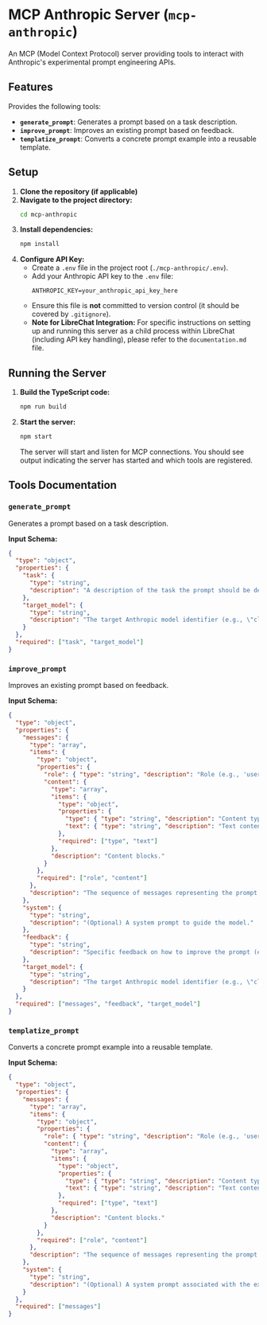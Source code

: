 # MCP Anthropic Server (`mcp-anthropic`)

An MCP (Model Context Protocol) server providing tools to interact with Anthropic's experimental prompt engineering APIs.

## Features

Provides the following tools:

*   **`generate_prompt`**: Generates a prompt based on a task description.
*   **`improve_prompt`**: Improves an existing prompt based on feedback.
*   **`templatize_prompt`**: Converts a concrete prompt example into a reusable template.

## Setup

1.  **Clone the repository (if applicable)**
2.  **Navigate to the project directory:**
    ```bash
    cd mcp-anthropic
    ```
3.  **Install dependencies:**
    ```bash
    npm install
    ```
4.  **Configure API Key:**
    *   Create a `.env` file in the project root (`./mcp-anthropic/.env`).
    *   Add your Anthropic API key to the `.env` file:
        ```dotenv
        ANTHROPIC_KEY=your_anthropic_api_key_here
        ```
    *   Ensure this file is **not** committed to version control (it should be covered by `.gitignore`).
    *   **Note for LibreChat Integration:** For specific instructions on setting up and running this server as a child process within LibreChat (including API key handling), please refer to the `documentation.md` file.

## Running the Server

1.  **Build the TypeScript code:**
    ```bash
    npm run build
    ```
2.  **Start the server:**
    ```bash
    npm start
    ```
    The server will start and listen for MCP connections. You should see output indicating the server has started and which tools are registered.

## Tools Documentation

### `generate_prompt`

Generates a prompt based on a task description.

**Input Schema:**

```json
{
  "type": "object",
  "properties": {
    "task": {
      "type": "string",
      "description": "A description of the task the prompt should be designed for (e.g., \"a chef for a meal prep planning service\")."
    },
    "target_model": {
      "type": "string",
      "description": "The target Anthropic model identifier (e.g., \"claude-3-opus-20240229\")."
    }
  },
  "required": ["task", "target_model"]
}
```

### `improve_prompt`

Improves an existing prompt based on feedback.

**Input Schema:**

```json
{
  "type": "object",
  "properties": {
    "messages": {
      "type": "array",
      "items": {
        "type": "object",
        "properties": {
          "role": { "type": "string", "description": "Role (e.g., 'user', 'assistant')." },
          "content": {
            "type": "array",
            "items": {
              "type": "object",
              "properties": {
                "type": { "type": "string", "description": "Content type (e.g., 'text')." },
                "text": { "type": "string", "description": "Text content." }
              },
              "required": ["type", "text"]
            },
            "description": "Content blocks."
          }
        },
        "required": ["role", "content"]
      },
      "description": "The sequence of messages representing the prompt conversation."
    },
    "system": {
      "type": "string",
      "description": "(Optional) A system prompt to guide the model."
    },
    "feedback": {
      "type": "string",
      "description": "Specific feedback on how to improve the prompt (e.g., \"Make it more detailed\")."
    },
    "target_model": {
      "type": "string",
      "description": "The target Anthropic model identifier (e.g., \"claude-3-opus-20240229\")."
    }
  },
  "required": ["messages", "feedback", "target_model"]
}
```

### `templatize_prompt`

Converts a concrete prompt example into a reusable template.

**Input Schema:**

```json
{
  "type": "object",
  "properties": {
    "messages": {
      "type": "array",
      "items": {
        "type": "object",
        "properties": {
          "role": { "type": "string", "description": "Role (e.g., 'user', 'assistant')." },
          "content": {
            "type": "array",
            "items": {
              "type": "object",
              "properties": {
                "type": { "type": "string", "description": "Content type (e.g., 'text')." },
                "text": { "type": "string", "description": "Text content." }
              },
              "required": ["type", "text"]
            },
            "description": "Content blocks."
          }
        },
        "required": ["role", "content"]
      },
      "description": "The sequence of messages representing the prompt conversation example."
    },
    "system": {
      "type": "string",
      "description": "(Optional) A system prompt associated with the example."
    }
  },
  "required": ["messages"]
}